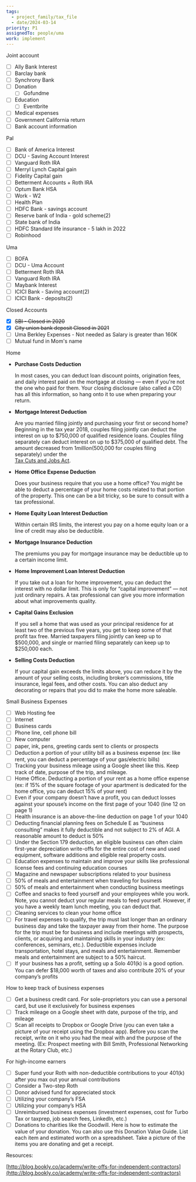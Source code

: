 ```yaml
---
tags:
  - project_family/tax_file
  - date/2024-03-14
priority: P1
assignedTo: people/uma
work: implement
---
```


Joint account
- [ ] Ally Bank Interest
- [ ] Barclay bank
- [ ] Synchrony Bank
- [ ] Donation
    - [ ] Gofundme
- [ ] Education
    - [ ] Eventbrite
- [ ] Medical expenses
- [ ] Government California return
- [ ] Bank account information
  
Pal
- [ ] Bank of America Interest
- [ ] DCU - Saving Account Interest
- [ ] Vanguard Roth IRA
- [ ] Merryl Lynch Capital gain
- [ ] Fidelity Capital gain
- [ ] Betterment Accounts + Roth IRA
- [ ] Optum Bank HSA
- [ ] Work - W2
- [ ] Health Plan
- [ ] HDFC Bank - savings account
- [ ] Reserve bank of India - gold scheme(2)
- [ ] State bank of India
- [ ] HDFC Standard life insurance - 5 lakh in 2022
- [ ] Robinhood
  
Uma
- [ ] BOFA
- [ ] DCU - Uma Account
- [ ] Betterment Roth IRA
- [ ] Vanguard Roth IRA
- [ ] Maybank Interest
- [ ] ICICI Bank - Saving account(2)
- [ ] ICICI Bank - deposits(2)
  
Closed Accounts
- [x] ~~SBI - Closed in 2020~~
- [x] ~~City union bank deposit Closed in 2021~~
- [ ] Uma Berkley Expenses - Not needed as Salary is greater than 160K
- [ ] Mutual fund in Mom's name
  
Home
- **Purchase Costs Deduction**
    
    In most cases, you can deduct loan discount points, origination fees, and daily interest paid on the mortgage at closing — even if you're not the one who paid for them. Your closing disclosure (also called a CD) has all this information, so hang onto it to use when preparing your return.
    
      
    
- **Mortgage Interest Deduction**
    
    Are you married filing jointly and purchasing your first or second home?  
    Beginning in the tax year 2018, couples filing jointly can deduct the  
    interest on up to $750,000 of qualified residence loans. Couples filing  
    separately can deduct interest on up to $375,000 of qualified debt. The  
    amount decreased from $1 million ($500,000 for couples filing  
    separately) under the  
    [Tax Cuts and Jobs Act](http://emlink.pnlending.com/ls/click?upn=pZ4qlEXTabSjrvUJkQaaXyj1R5EE0Z9nZS19KwcsoOx5rcYeL5oj9j48EINx4e9mlriM6jyl-2BFFWB-2FT8ldOxtDB7JWBi9pnDnGJDjROXvdsPLncHyeyiN8A70GGn6iQpWPEp_vGP-2FLV5AC73o5OUDfk3teLUtEt8yAvUWUH37sxFhGr0fsCeqDsA2HSTS17WVIJn8K07AHSRdT9CufXsoKkQUOEmRGGogTOscs-2BFusQ8HGQHNrzae8TuVqpR0rxkwAy3bc1nuo9gSoWmUp-2FcQEG93Yajyf05IJ1ZavOezn2Kbz5cMlbY2sGK9QmVv-2F03patDPcRjfs82OHhk5MJ3PHlaSRN-2FMFt47xsFsxdBOHLp7bDxJ2hGlm1M-2F4ve4QrXeQ-2F9MGcCmBGxlKmjS7ejBJRkDp9AlVI3otWWDpawovn0LqROt-2BkXHzwWIQUnB3ZcdXr-2BRTkNe-2FdC5i5Tiuf5gNrNUcy-2BsqXtAeOaNwHQ2uQOmIUa6Nu4A8Jq83-2FXcxLo7PdpWE-2FoFO6jRbWII8ttFyKxCqA-3D-3D).
    
- **Home Office Expense Deduction**
    
    Does your business require that you use a home office? You might be able to deduct a percentage of your home costs related to that portion of the property. This one can be a bit tricky, so be sure to consult with a tax professional.
    
- **Home Equity Loan Interest Deduction**
    
    Within certain IRS limits, the interest you pay on a home equity loan or a line of credit may also be deductible.
    
- **Mortgage Insurance Deduction**
    
    The premiums you pay for mortgage insurance may be deductible up to a certain income limit.
    
- **Home Improvement Loan Interest Deduction**
    
    If you take out a loan for home improvement, you can deduct the interest with no dollar limit. This is only for “capital improvement” — not just ordinary repairs. A tax professional can give you more information about what improvements quality.
    
- **Capital Gains Exclusion**
    
    If you sell a home that was used as your principal residence for at  
    least two of the previous five years, you get to keep some of that  
    profit tax free. Married taxpayers filing jointly can keep up to  
    $500,000, and single or married filing separately can keep up to  
    $250,000 each.  
    
- **Selling Costs Deduction**
    
    If your capital gain exceeds the limits above, you can reduce it by the amount of your selling costs, including broker’s commissions, title insurance, legal fees, and other costs. You can also deduct any decorating or repairs that you did to make the home more saleable.
    
  
Small Business Expenses
- [ ] Web Hosting fee
- [ ] Internet
- [ ] Business cards
- [ ] Phone line, cell phone bill
- [ ] New computer
- [ ] paper, ink, pens, greeting cards sent to clients or prospects
- [ ] Deduction a portion of your utility bill as a business expense (ex: like rent, you can deduct a percentage of your gas/electric bills)
- [ ] Tracking your business mileage using a Google sheet like this. Keep track of date, purpose of the trip, and mileage.
- [ ] Home Office. Deducting a portion of your rent as a home office expense (ex: if 15% of the square footage of your apartment is dedicated for the home office, you can deduct 15% of your rent)
- [ ] Even if your company doesn’t have a profit, you can deduct losses against your spouse’s income on the first page of your 1040 (line 12 on page 1)
- [ ] Health insurance is an above-the-line deduction on page 1 of your 1040
- [ ] Deducting financial planning fees on Schedule E as “business consulting” makes it fully deductible and not subject to 2% of AGI. A reasonable amount to deduct is 50%
- [ ] Under the Section 179 deduction, an eligible business can often claim first-year depreciation write-offs for the entire cost of new and used equipment, software additions and eligible real property costs.
- [ ] Education expenses to maintain and improve your skills like professional license fees and continuing education courses
- [ ] Magazine and newspaper subscriptions related to your business
- [ ] 50% of meals and entertainment when traveling for business
- [ ] 50% of meals and entertainment when conducting business meetings
- [ ] Coffee and snacks to feed yourself and your employees while you work. Note, you cannot deduct your regular meals to feed yourself. However, if you have a weekly team lunch meeting, you can deduct that.
- [ ] Cleaning services to clean your home office
- [ ] For travel expenses to qualify, the trip must last longer than an ordinary business day and take the taxpayer away from their home. The purpose for the trip must be for business and include meetings with prospects, clients, or acquiring and maintaining skills in your industry (ex: conferences, seminars, etc.). Deductible expenses include transportation, hotel stays, and meals and entertainment. Remember meals and entertainment are subject to a 50% haircut.
- [ ] If your business has a profit, setting up a Solo 401(k) is a good option. You can defer $18,000 worth of taxes and also contribute 20% of your company’s profits
  
How to keep track of business expenses
- [ ] Get a business credit card. For sole-proprietors you can use a personal card, but use it exclusively for business expenses
- [ ] Track mileage on a Google sheet with date, purpose of the trip, and mileage
- [ ] Scan all receipts to Dropbox or Google Drive (you can even take a picture of your receipt using the Dropbox app). Before you scan the receipt, write on it who you had the meal with and the purpose of the meeting. (Ex: Prospect meeting with Bill Smith, Professional Networking at the Rotary Club, etc.)
  
For high-income earners
- [ ] Super fund your Roth with non-deductible contributions to your 401(k) after you max out your annual contributions
- [ ] Consider a Two-step Roth
- [ ] Donor advised fund for appreciated stock
- [ ] Utilizing your company’s FSA
- [ ] Utilizing your company’s HSA
- [ ] Unreimbursed business expenses (investment expenses, cost for Turbo Tax or taxprep, job search fees, LinkedIn, etc.)
- [ ] Donations to charities like the Goodwill. Here is how to estimate the value of your donation. You can also use this Donation Value Guide. List each item and estimated worth on a spreadsheet. Take a picture of the items you are donating and get a receipt.
  
Resources:  
  
[http://blog.bookly.co/academy/write-offs-for-independent-contractors](http://blog.bookly.co/academy/write-offs-for-independent-contractors)